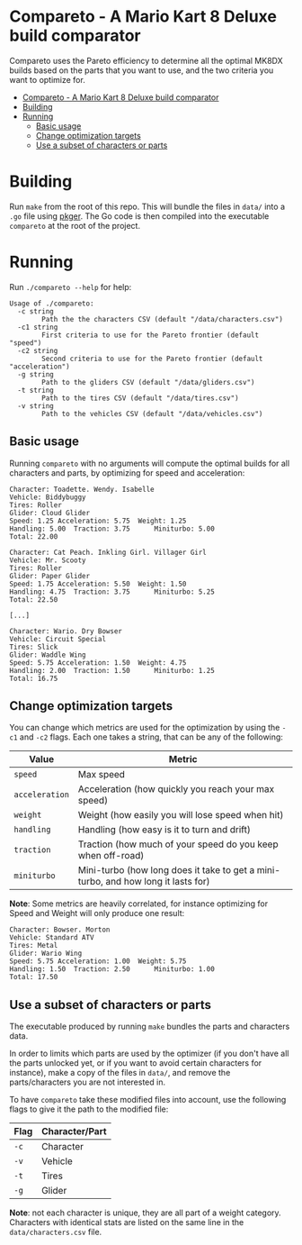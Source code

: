 # Compareto - A Mario Kart 8 Deluxe build comparator

Compareto uses the Pareto efficiency to determine all the optimal MK8DX builds based on the parts that you want to use, and the two criteria you want to optimize for.

- [Compareto - A Mario Kart 8 Deluxe build comparator](#compareto---a-mario-kart-8-deluxe-build-comparator)
- [Building](#building)
- [Running](#running)
  - [Basic usage](#basic-usage)
  - [Change optimization targets](#change-optimization-targets)
  - [Use a subset of characters or parts](#use-a-subset-of-characters-or-parts)

# Building

Run `make` from the root of this repo. This will bundle the files in `data/` into a `.go` file using [pkger](https://github.com/markbates/pkger/). The Go code is then compiled into the executable `compareto` at the root of the project.

# Running

Run `./compareto --help` for help:
```
Usage of ./compareto:
  -c string
    	Path the the characters CSV (default "/data/characters.csv")
  -c1 string
    	First criteria to use for the Pareto frontier (default "speed")
  -c2 string
    	Second criteria to use for the Pareto frontier (default "acceleration")
  -g string
    	Path to the gliders CSV (default "/data/gliders.csv")
  -t string
    	Path to the tires CSV (default "/data/tires.csv")
  -v string
    	Path to the vehicles CSV (default "/data/vehicles.csv")
```

## Basic usage

Running `compareto` with no arguments will compute the optimal builds for all characters and parts, by optimizing for speed and acceleration:

```
Character: Toadette. Wendy. Isabelle
Vehicle: Biddybuggy
Tires: Roller
Glider: Cloud Glider
Speed: 1.25	Acceleration: 5.75	Weight: 1.25
Handling: 5.00	Traction: 3.75		Miniturbo: 5.00
Total: 22.00

Character: Cat Peach. Inkling Girl. Villager Girl
Vehicle: Mr. Scooty
Tires: Roller
Glider: Paper Glider
Speed: 1.75	Acceleration: 5.50	Weight: 1.50
Handling: 4.75	Traction: 3.75		Miniturbo: 5.25
Total: 22.50

[...]

Character: Wario. Dry Bowser
Vehicle: Circuit Special
Tires: Slick
Glider: Waddle Wing
Speed: 5.75	Acceleration: 1.50	Weight: 4.75
Handling: 2.00	Traction: 1.50		Miniturbo: 1.25
Total: 16.75
```

## Change optimization targets

You can change which metrics are used for the optimization by using the `-c1` and `-c2` flags. Each one takes a string, that can be any of the following:

| Value          | Metric                                                                            |
| -------------- | --------------------------------------------------------------------------------- |
| `speed`        | Max speed                                                                         |
| `acceleration` | Acceleration (how quickly you reach your max speed)                               |
| `weight`       | Weight (how easily you will lose speed when hit)                                  |
| `handling`     | Handling (how easy is it to turn and drift)                                       |
| `traction`     | Traction (how much of your speed do you keep when off-road)                       |
| `miniturbo`    | Mini-turbo (how long does it take to get a mini-turbo, and how long it lasts for) |

**Note**: Some metrics are heavily correlated, for instance optimizing for Speed and Weight will only produce one result:
```
Character: Bowser. Morton
Vehicle: Standard ATV
Tires: Metal
Glider: Wario Wing
Speed: 5.75	Acceleration: 1.00	Weight: 5.75
Handling: 1.50	Traction: 2.50		Miniturbo: 1.00
Total: 17.50
```

## Use a subset of characters or parts


The executable produced by running `make` bundles the parts and characters data.

In order to limits which parts are used by the optimizer (if you don't have all the parts unlocked yet, or if you want to avoid certain characters for instance), make a copy of the files in `data/`, and remove the parts/characters you are not interested in. 

To have `compareto` take these modified files into account, use the following flags to give it the path to the modified file:

| Flag | Character/Part |
| ---- | -------------- |
| `-c` | Character      |
| `-v` | Vehicle        |
| `-t` | Tires          |
| `-g` | Glider         |

**Note**: not each character is unique, they are all part of a weight category. Characters with identical stats are listed on the same line in the `data/characters.csv` file. 